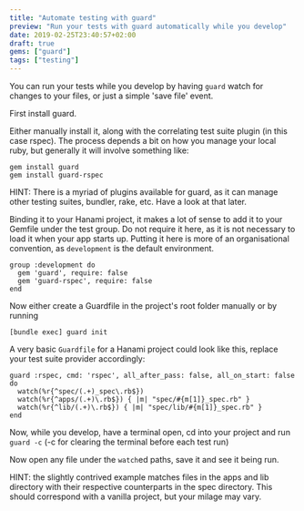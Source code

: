 ```yaml
---
title: "Automate testing with guard"
preview: "Run your tests with guard automatically while you develop"
date: 2019-02-25T23:40:57+02:00
draft: true
gems: ["guard"]
tags: ["testing"]
---
```


You can run your tests while you develop by having `guard` watch for changes to your files, or just a simple 'save file' event.

First install guard.

Either manually install it, along with the correlating test suite plugin (in this case rspec). The process depends a bit on how you manage your local ruby, but generally it will involve something like:

```
gem install guard
gem install guard-rspec
```

HINT: There is a myriad of plugins available for guard, as it can manage other testing suites, bundler, rake, etc. Have a look at that later.

Binding it to your Hanami project, it makes a lot of sense to add it to your Gemfile under the test group. Do not require it here, as it is not necessary to load it when your app starts up. Putting it here is more of an organisational convention, as `development` is the default environment.

```
group :development do
  gem 'guard', require: false
  gem 'guard-rspec', require: false
end
```

Now either create a Guardfile in the project's root folder manually or by running

```
[bundle exec] guard init
```

A very basic `Guardfile` for a Hanami project could look like this, replace your test suite provider accordingly:

```
guard :rspec, cmd: 'rspec', all_after_pass: false, all_on_start: false do
  watch(%r{^spec/(.+)_spec\.rb$})
  watch(%r{^apps/(.+)\.rb$}) { |m| "spec/#{m[1]}_spec.rb" }
  watch(%r{^lib/(.+)\.rb$}) { |m| "spec/lib/#{m[1]}_spec.rb" }
end
```

Now, while you develop, have a terminal open, cd into your project and run `guard -c` (-c for clearing the terminal before each test run)

Now open any file under the `watch`ed paths, save it and see it being run.

HINT: the slightly contrived example matches files in the apps and lib directory with their respective counterparts in the spec directory. This should correspond with a vanilla project, but your milage may vary.
